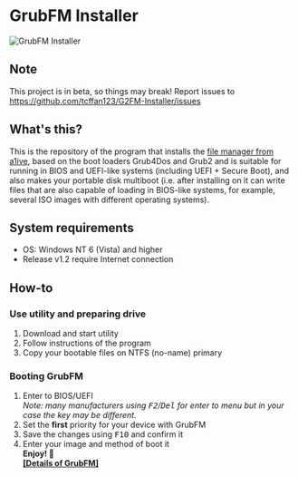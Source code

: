 # GrubFM Installer
![GrubFM Installer](https://i2.paste.pics/7017028d7f3aa51c9b28d50ee8b0a014.png)
## Note 
This project is in beta, so things may break! Report issues to https://github.com/tcffan123/G2FM-Installer/issues
## What's this?
This is the repository of the program that installs the [file manager from a1ive](https://github.com/a1ive/grub2-filemanager), based on the boot loaders Grub4Dos and Grub2 and is suitable for running in BIOS and UEFI-like systems (including UEFI + Secure Boot), and also makes your portable disk multiboot (i.e. after installing on it can write files that are also capable of loading in BIOS-like systems, for example, several ISO images with different operating systems).
## System requirements
- OS: Windows NT 6 (Vista) and higher
- Release v1.2 require Internet connection
## How-to
### Use utility and preparing drive
1. Download and start utility
2. Follow instructions of the program
3. Copy your bootable files on NTFS (no-name) primary
### Booting GrubFM
1. Enter to BIOS/UEFI   
_Note: many manufacturers using <kbd>F2</kbd>/<kbd>Del</kbd> for enter to menu but in your case the key may be different._
2. Set the __first__ priority for your device with GrubFM
3. Save the changes using <kbd>F10</kbd> and confirm it
4. Enter your image and method of boot it    
__Enjoy! 🙂__    
__[[Details of GrubFM]](https://github.com/a1ive/grub2-filemanager)__
